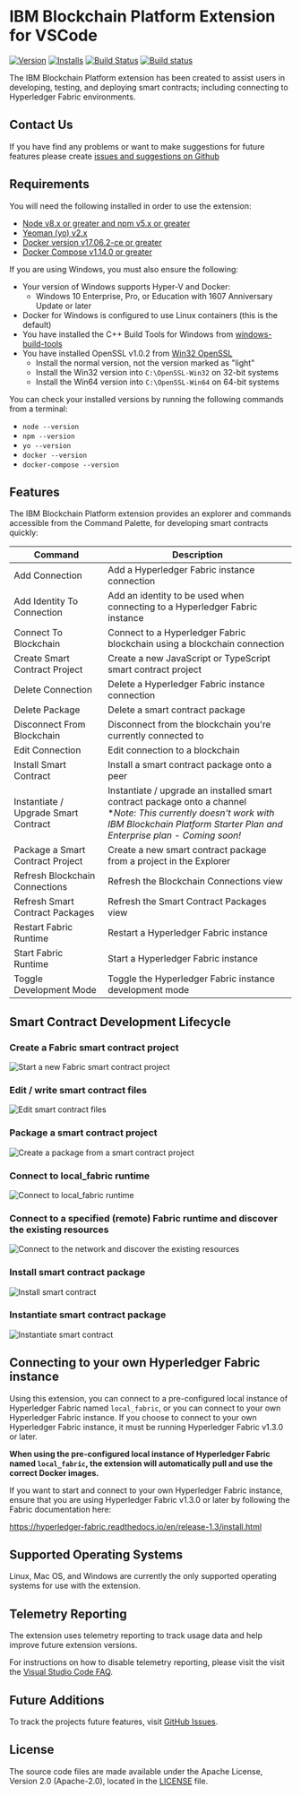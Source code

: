 # IBM Blockchain Platform Extension for VSCode

[![Version](https://vsmarketplacebadge.apphb.com/version/IBMBlockchain.ibm-blockchain-platform.svg)](https://marketplace.visualstudio.com/items?itemName=IBMBlockchain.ibm-blockchain-platform) [![Installs](https://vsmarketplacebadge.apphb.com/installs/IBMBLockchain.ibm-blockchain-platform.svg)](https://marketplace.visualstudio.com/items?itemName=IBMBlockchain.ibm-blockchain-platform) [![Build Status](https://travis-ci.org/IBM-Blockchain/blockchain-vscode-extension.svg?branch=master)](https://travis-ci.org/IBM-Blockchain/blockchain-vscode-extension) [![Build status](https://ci.appveyor.com/api/projects/status/pvipa2bkvl4ilita?svg=true)](https://ci.appveyor.com/project/sstone1/blockchain-vscode-extension-gi6xr)

<!---Installing instructions
--->
<!---Short description of what the extension allows the user to do and key features in bullet points below 
--->
The IBM Blockchain Platform extension has been created to assist users in developing, testing, and deploying smart contracts; including connecting to Hyperledger Fabric environments.


## Contact Us
If you have find any problems or want to make suggestions for future features please create [issues and suggestions on Github](https://github.com/IBM-Blockchain/blockchain-vscode-extension/issues)

## Requirements

You will need the following installed in order to use the extension:
- [Node v8.x or greater and npm v5.x or greater](https://nodejs.org/en/download/)
- [Yeoman (yo) v2.x](http://yeoman.io/)
- [Docker version v17.06.2-ce or greater](https://www.docker.com/get-docker)
- [Docker Compose v1.14.0 or greater](https://docs.docker.com/compose/install/)

If you are using Windows, you must also ensure the following:
- Your version of Windows supports Hyper-V and Docker:
  - Windows 10 Enterprise, Pro, or Education with 1607 Anniversary Update or later
- Docker for Windows is configured to use Linux containers (this is the default)
- You have installed the C++ Build Tools for Windows from [windows-build-tools](https://github.com/felixrieseberg/windows-build-tools#windows-build-tools)
- You have installed OpenSSL v1.0.2 from [Win32 OpenSSL](http://slproweb.com/products/Win32OpenSSL.html)
  - Install the normal version, not the version marked as "light"
  - Install the Win32 version into `C:\OpenSSL-Win32` on 32-bit systems
  - Install the Win64 version into `C:\OpenSSL-Win64` on 64-bit systems

You can check your installed versions by running the following commands from a terminal:
- `node --version`
- `npm --version`
- `yo --version`
- `docker --version`
- `docker-compose --version`


## Features
The IBM Blockchain Platform extension provides an explorer and commands accessible from the Command Palette, for developing smart contracts quickly:
<!---Table of commands with columns: 'command' and 'description'
--->

| Command | Description |
| --- | --- |
| Add Connection | Add a Hyperledger Fabric instance connection |
| Add Identity To Connection | Add an identity to be used when connecting to a Hyperledger Fabric instance  |
| Connect To Blockchain | Connect to a Hyperledger Fabric blockchain using a blockchain connection |
| Create Smart Contract Project | Create a new JavaScript or TypeScript smart contract project |
| Delete Connection | Delete a Hyperledger Fabric instance connection |
| Delete Package | Delete a smart contract package |
| Disconnect From Blockchain | Disconnect from the blockchain you're currently connected to |
| Edit Connection | Edit connection to a blockchain |
| Install Smart Contract | Install a smart contract package onto a peer |
| Instantiate / Upgrade Smart Contract | Instantiate / upgrade an installed smart contract package onto a channel<br>**Note: This currently doesn't work with IBM Blockchain Platform Starter Plan and Enterprise plan - Coming soon!*|
| Package a Smart Contract Project | Create a new smart contract package from a project in the Explorer|
| Refresh Blockchain Connections | Refresh the Blockchain Connections view |
| Refresh Smart Contract Packages | Refresh the Smart Contract Packages view |
| Restart Fabric Runtime | Restart a Hyperledger Fabric instance |
| Start Fabric Runtime | Start a Hyperledger Fabric instance |
| Toggle Development Mode | Toggle the Hyperledger Fabric instance development mode |

## Smart Contract Development Lifecycle
<!---Things you can do in the Explorer view once the extension is installed
--->
### Create a Fabric smart contract project
<!---Short explanation with code-blocks
--->


![Start a new Fabric smart contract project](client/media/start_new_project_small.gif)
<!---Link to docs with further instructions
--->

### Edit / write smart contract files
<!---Short explanation with code-blocks
--->


![Edit smart contract files](client/media/edit_write_files.png)
<!---Link to docs with further instructions
--->

### Package a smart contract project

![Create a package from a smart contract project](client/media/package_project.png)


<!---Short explanation with code-blocks
--->
<!---Screenshot of UI/Video of prototype click-through 
--->
<!---Link to docs with further instructions
--->

<!---Things you can do in the Fabric view once the extension is installed
--->
<!---Introduction to Fabric view
--->
### Connect to local_fabric runtime

![Connect to local_fabric runtime](client/media/connect_to_local_fabric_runtime_small.gif)

<!---Short explanation with code-blocks
--->
<!---Screenshot of UI/Video of prototype click-through 
--->
<!---Link to docs with further instructions
--->
### Connect to a specified (remote) Fabric runtime and discover the existing resources
<!---Short explanation with code-blocks
--->

![Connect to the network and discover the existing resources](client/media/discover_resources.png)
<!---Link to docs with further instructions
--->

### Install smart contract package
<!---Short explanation with code-blocks
--->

![Install smart contract](client/media/install_smart_contract.png)
<!---Link to docs with further instructions
--->

### Instantiate smart contract package
<!---Short explanation with code-blocks
--->

![Instantiate smart contract](client/media/instantiate_small.gif)

## Connecting to your own Hyperledger Fabric instance

Using this extension, you can connect to a pre-configured local instance of Hyperledger Fabric named `local_fabric`, or you can connect to your own Hyperledger Fabric instance. If you choose to connect to your own Hyperledger Fabric instance, it must be running Hyperledger Fabric v1.3.0 or later.

**When using the pre-configured local instance of Hyperledger Fabric named `local_fabric`, the extension will automatically pull and use the correct Docker images.**

If you want to start and connect to your own Hyperledger Fabric instance, ensure that you are using Hyperledger Fabric v1.3.0 or later by following the Fabric documentation here:

https://hyperledger-fabric.readthedocs.io/en/release-1.3/install.html

## Supported Operating Systems 

Linux, Mac OS, and Windows are currently the only supported operating systems for use with the extension.

## Telemetry Reporting

The extension uses telemetry reporting to track usage data and help improve future extension versions.

For instructions on how to disable telemetry reporting, please visit the visit the [Visual Studio Code FAQ](https://code.visualstudio.com/docs/supporting/FAQ#_how-to-disable-telemetry-reporting).

## Future Additions
To track the projects future features, visit [GitHub Issues](https://github.com/IBM-Blockchain/blockchain-vscode-extension/issues?q=is%3Aopen+is%3Aissue+label%3AEpic).

## License <a name="license"></a>
The source code files are made available under the Apache License, Version 2.0 (Apache-2.0), located in the [LICENSE](LICENSE.txt) file.
